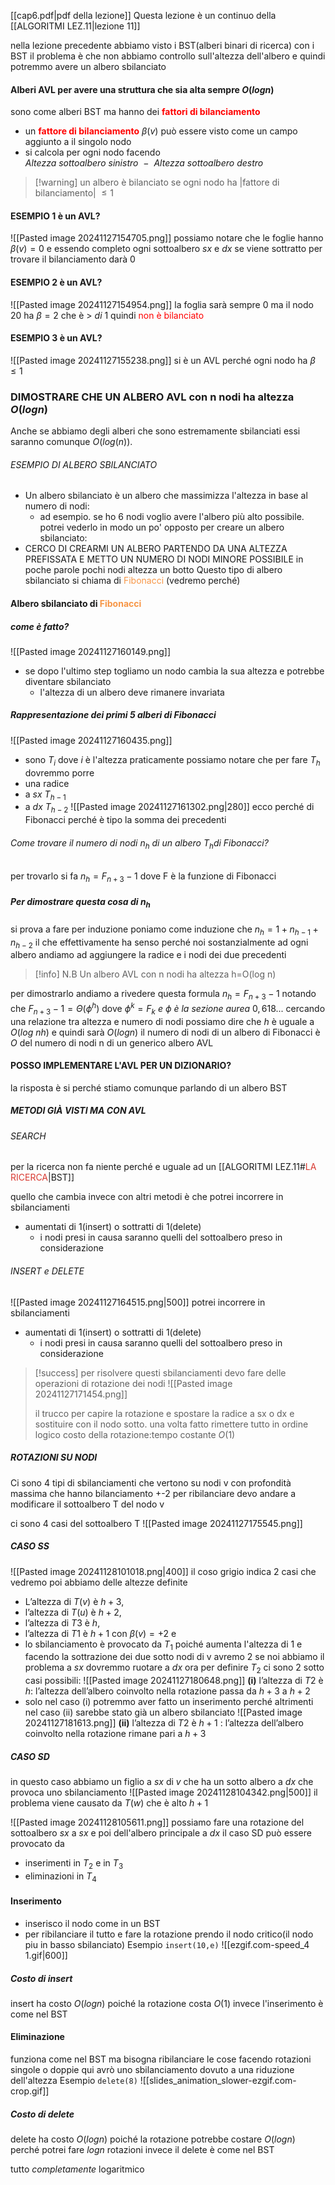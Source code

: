 [[cap6.pdf|pdf della lezione]]
Questa lezione è un continuo della [[ALGORITMI LEZ.11|lezione 11]]

nella lezione precedente abbiamo visto i BST(alberi binari di ricerca)
con i BST il problema è che non abbiamo controllo sull'altezza dell'albero e quindi potremmo avere un albero sbilanciato
#### Alberi AVL per avere una struttura che sia alta sempre $O(logn)$
sono come alberi BST ma hanno dei **<font color="#ff0000">fattori di bilanciamento</font>**
- un **<font color="#ff0000">fattore di bilanciamento</font>** $\beta(v)$ può essere visto come un campo aggiunto a il singolo nodo 
- si calcola per ogni nodo facendo $Altezza \ sottoalbero\ sinistro \ \ - \ \ Altezza \ sottoalbero \ destro$

>[!warning] un albero è bilanciato se ogni nodo ha 
>|fattore di bilanciamento| $\leq 1$


#### ESEMPIO 1 è un AVL?
![[Pasted image 20241127154705.png]]
possiamo notare che le foglie hanno $\beta(v)= 0$
e essendo completo ogni sottoalbero $sx$ e $dx$ se viene sottratto per trovare il bilanciamento darà $0$
#### ESEMPIO 2 è un AVL?
![[Pasted image 20241127154954.png]]
la foglia sarà sempre $0$ ma il nodo 20 ha $\beta=2$ che è $> \ di \ 1$ quindi <font color="#ff0000">non è bilanciato</font>


#### ESEMPIO 3 è un AVL?
![[Pasted image 20241127155238.png]]
si è un AVL perché ogni nodo ha $\beta \leq 1$

### DIMOSTRARE CHE UN ALBERO AVL con n nodi ha altezza $O(logn)$
Anche se abbiamo degli alberi che sono estremamente sbilanciati essi saranno comunque $O(log(n))$.
###### ESEMPIO DI ALBERO SBILANCIATO
- Un albero sbilanciato è un albero che massimizza l'altezza in base al numero di nodi: 
	- ad esempio. se ho 6 nodi voglio avere l'albero più alto possibile.
potrei vederlo in modo un po' opposto per creare un albero sbilanciato:
- CERCO DI CREARMI UN ALBERO PARTENDO DA UNA ALTEZZA PREFISSATA E METTO UN NUMERO DI NODI MINORE POSSIBILE 
in poche parole pochi nodi altezza un botto
Questo tipo di albero sbilanciato si chiama di <font color="#f79646">Fibonacci</font> (vedremo perché)
#### Albero sbilanciato di <font color="#f79646">Fibonacci</font>
##### come è fatto?
![[Pasted image 20241127160149.png]]
- se dopo l'ultimo step togliamo un nodo cambia la sua altezza e potrebbe diventare sbilanciato
	- l'altezza di un albero deve rimanere invariata 
##### Rappresentazione dei primi 5 alberi di Fibonacci 
![[Pasted image 20241127160435.png]]
- sono $T_i$ dove $i$ è l'altezza
praticamente possiamo notare che per fare $T_h$ dovremmo porre
- una radice
- a $sx$ $T_{h-1}$
- a $dx$ $T_{h-2}$
![[Pasted image 20241127161302.png|280]]
ecco perché di Fibonacci perché è tipo la somma dei precedenti
###### Come trovare il numero di nodi $n_h$ di un albero $T_h$di Fibonacci?
per trovarlo si fa $n_h=F_{n+3}-1$ dove F è la funzione di Fibonacci
##### Per dimostrare questa cosa di $n_h$
si prova a fare per induzione
poniamo come induzione che
$n_h=1+n_{h-1}+n_{h-2}$
il che effettivamente ha senso perché noi sostanzialmente ad ogni albero andiamo ad aggiungere la radice e i nodi dei due precedenti
>[!info] N.B Un albero AVL con n nodi ha altezza h=O(log n)

per dimostrarlo andiamo a rivedere questa formula
$n_h=F_{n+3}-1$ notando che $F_{n+3}-1=\Theta(\phi^h)$ dove $\phi^k=F_k \ e \ \phi \ è \ la \ sezione  \ aurea \ 0,618...$
cercando una relazione tra altezza e numero di nodi
possiamo dire che $h$ è uguale a $O(log \ {nh})$ e quindi sarà $O(log n)$ 
il numero di nodi di un albero di Fibonacci è $O$ del numero di nodi n di un generico albero AVL

#### POSSO IMPLEMENTARE L'AVL PER UN DIZIONARIO?
la risposta è si perché stiamo comunque parlando di un albero BST
##### METODI GIÀ VISTI MA CON AVL

###### SEARCH
per la ricerca non fa niente perché e uguale ad un [[ALGORITMI LEZ.11#<font color=" d83931">LA RICERCA</font>|BST]]


quello che cambia invece con altri metodi è che potrei incorrere in sbilanciamenti 
- aumentati di 1(insert) o sottratti di 1(delete)
	- i nodi presi in causa saranno quelli del sottoalbero preso in considerazione
###### INSERT e DELETE
![[Pasted image 20241127164515.png|500]]
potrei incorrere in sbilanciamenti 
- aumentati di 1(insert) o sottratti di 1(delete)
	- i nodi presi in causa saranno quelli del sottoalbero preso in considerazione

>[!success] per risolvere questi sbilanciamenti devo fare delle operazioni di rotazione dei nodi 
>![[Pasted image 20241127171454.png]]
>
> il trucco per capire la rotazione e spostare la radice a sx o dx e sostituire con il nodo sotto.  una 
> volta fatto rimettere tutto in ordine logico
> costo della rotazione:tempo costante $O(1)$

##### ROTAZIONI SU NODI
Ci sono 4 tipi di sbilanciamenti
che vertono su nodi v con profondità massima che hanno bilanciamento +-2
per ribilanciare devo andare a modificare il sottoalbero T del nodo v

ci sono 4 casi del sottoalbero T
![[Pasted image 20241127175545.png]]
##### CASO SS
![[Pasted image 20241128101018.png|400]]
il coso grigio indica 2 casi che vedremo poi
abbiamo delle altezze definite
- L’altezza di $T(v)$ è $h+3$, 
- l’altezza di $T(u)$ è $h+2$, 
- l’altezza di $T3$ è $h$,
- l’altezza di $T1$ è $h+1$ con $\beta(v)=+2$ e 
- lo sbilanciamento è provocato da $T_1$ poiché aumenta l'altezza di 1 e facendo la sottrazione dei due sotto nodi di v avremo 2
se noi abbiamo il problema a $sx$ dovremmo ruotare a $dx$
ora per definire $T_2$ ci sono 2 sotto casi possibili: 
![[Pasted image 20241127180648.png]]
**(i)** l’altezza di $T2$ è $h$: l’altezza dell’albero coinvolto nella rotazione passa da $h+3$ a $h+2$ 
- solo nel caso (i) potremmo aver fatto un inserimento perché altrimenti nel caso (ii) sarebbe stato già un albero sbilanciato
![[Pasted image 20241127181613.png]]
**(ii)** l’altezza di $T2$ è $h+1$ : l’altezza dell’albero coinvolto nella rotazione rimane pari a $h+3$


##### CASO SD
in questo caso abbiamo un figlio a $sx$ di $v$ che ha un sotto albero a $dx$ che provoca uno sbilanciamento
![[Pasted image 20241128104342.png|500]]
il problema viene causato da $T(w)$ che è alto $h+1$

![[Pasted image 20241128105611.png]]
possiamo fare una rotazione del sottoalbero $sx$ a $sx$  e poi dell'albero principale a $dx$ 
il caso SD può essere provocato da 
- inserimenti in $T_2$ e in $T_3$
- eliminazioni in $T_4$
#### Inserimento

- inserisco il nodo come in un BST
- per ribilanciare il tutto e fare la rotazione prendo il nodo critico(il nodo piu in basso sbilanciato)
Esempio `insert(10,e)`
![[ezgif.com-speed_4 1.gif|600]]
##### Costo di insert
insert ha costo $O(logn)$ poiché la rotazione costa $O(1)$ invece l'inserimento è come nel BST

#### Eliminazione
funziona come nel BST ma bisogna ribilanciare le cose facendo rotazioni singole o doppie
qui avrò uno sbilanciamento dovuto a una riduzione dell'altezza
Esempio `delete(8)`
![[slides_animation_slower-ezgif.com-crop.gif]]

##### Costo di delete
delete ha costo $O(logn)$ poiché la rotazione potrebbe costare $O(logn)$ perché potrei fare $logn$ rotazioni invece il delete è come nel BST



tutto $completamente$ logaritmico

